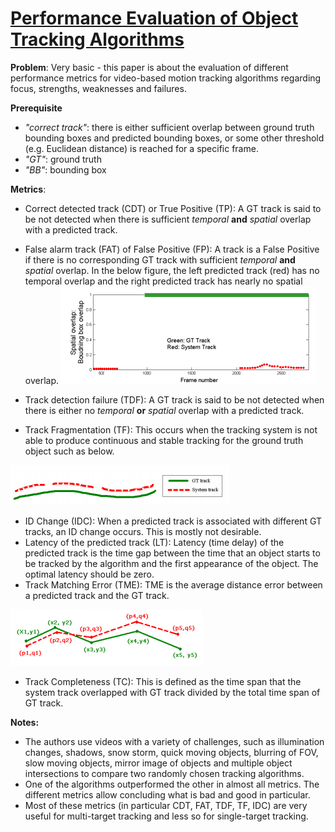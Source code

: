 # [Performance Evaluation of Object Tracking Algorithms ](https://pdfs.semanticscholar.org/ad76/bdc7d06a7ec496ac788d667c6ad5fcc0fe41.pdf)

**Problem**:  Very basic - this paper is about the evaluation of different performance metrics for video-based motion tracking algorithms regarding focus, strengths, weaknesses and failures.

**Prerequisite** 
* *"correct track"*: there is either sufficient overlap between ground truth bounding boxes and predicted bounding boxes, or some other threshold (e.g. Euclidean distance) is reached for a specific frame. 
* *"GT"*: ground truth
* *"BB"*: bounding box


**Metrics**:
* Correct detected track (CDT) or True Positive (TP): A GT track is said to be not detected when there is sufficient *temporal* **and** *spatial* overlap with a predicted track.
* False alarm track (FAT) of False Positive (FP): A track is a False Positive if there is no corresponding GT track with sufficient *temporal* **and** *spatial* overlap.
In the below figure, the left predicted track (red) has no temporal overlap and the right predicted track has nearly no spatial overlap.
![HTC](../images/false_positive_track.png?raw=true "False Positive Track")


* Track detection failure (TDF): A GT track is said to be not detected when there is either no *temporal* **or** *spatial* overlap with a predicted track.
* Track Fragmentation (TF): This occurs when the tracking system is not able
to produce continuous and stable tracking for the ground truth object such as below.

![HTC](../images/track_fragmentation.png?raw=true "Fragmented track")

* ID Change (IDC): When a predicted track is associated with different GT tracks, an ID change occurs. This is mostly not desirable.
* Latency of the predicted track (LT): Latency (time delay) of the predicted track is the time
gap between the time that an object starts to be tracked by the algorithm and the first appearance of the object. The optimal latency should be zero.
* Track Matching Error (TME): TME is the average distance error between a predicted
track and the GT track. 

![HTC](../images/mean_tracking_error.png?raw=true "Mean tracking error")

* Track Completeness (TC): This is defined as the time span that the system
track overlapped with GT track divided by the total
time span of GT track.

**Notes:**
* The authors use videos with a variety of challenges, such as illumination
changes, shadows, snow storm, quick moving objects,
blurring of FOV, slow moving objects, mirror image of
objects and multiple object intersections to compare two randomly chosen tracking algorithms.
* One of the algorithms outperformed the other in almost all metrics. The different metrics allow
concluding what is bad and good in particular.
* Most of these metrics (in particular CDT, FAT, TDF, TF, IDC) are very useful for multi-target tracking and less so for single-target tracking.